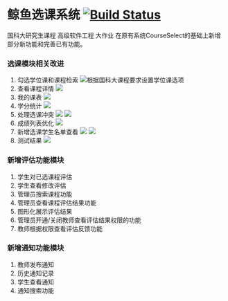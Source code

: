 # 鲸鱼选课系统  [![Build Status](https://www.travis-ci.org/skkshr/CourseSelect_New.svg?branch=master)](https://www.travis-ci.org/skkshr/CourseSelect_New)
国科大研究生课程 高级软件工程 大作业
在原有系统CourseSelect的基础上新增部分新功能和完善已有功能。
### 选课模块相关改进
1. 勾选学位课和课程检索
![根据国科大课程要求设置学位课选项](https://github.com/skkshr/CourseSelect_New/blob/master/raw/xu/x1.png)
2. 查看课程详情
![](https://github.com/skkshr/CourseSelect_New/blob/master/raw/xu/x2.png)
3. 我的课表
![](https://github.com/skkshr/CourseSelect_New/blob/master/raw/xu/x3.png)
4. 学分统计
![](https://github.com/skkshr/CourseSelect_New/blob/master/raw/xu/x4.png)
5. 处理选课冲突
![](https://github.com/skkshr/CourseSelect_New/blob/master/raw/xu/x5.png)
![](https://github.com/skkshr/CourseSelect_New/blob/master/raw/xu/x6.png)
6. 成绩列表优化
![](https://github.com/skkshr/CourseSelect_New/blob/master/raw/xu/x7.png)
7. 新增选课学生名单查看
![](https://github.com/skkshr/CourseSelect_New/blob/master/raw/xu/x8.png)
![](https://github.com/skkshr/CourseSelect_New/blob/master/raw/xu/x9.png)
8. 测试结果
![](https://github.com/skkshr/CourseSelect_New/blob/master/raw/xu/xzh%E6%B5%8B%E8%AF%95%E7%BB%93%E6%9E%9C.png)
### 新增评估功能模块
1. 学生对已选课程评估
2. 学生查看修改评估
3. 管理员搜索课程功能
4. 管理员查看课程评估结果功能
5. 图形化展示评估结果
6. 管理员开通/关闭教师查看评估结果权限的功能
7. 教师根据权限查看评估反馈功能
### 新增通知功能模块
1. 教师发布通知
2. 历史通知记录
3. 学生查看通知
4. 通知搜索功能
